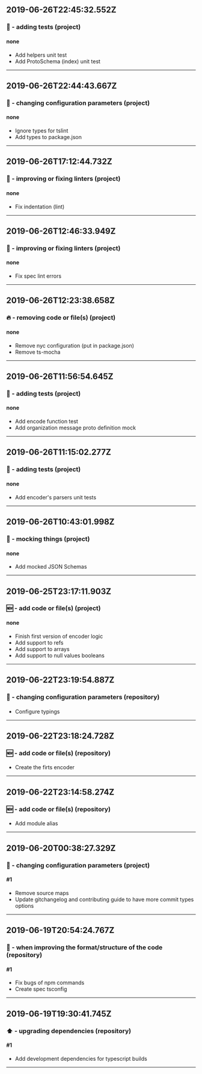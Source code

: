 ## 2019-06-26T22:45:32.552Z
### 🚥 - adding tests (project)

#### none

- Add helpers unit test
- Add ProtoSchema (index) unit test

-----------------------------

## 2019-06-26T22:44:43.667Z
### 🔧 - changing configuration parameters (project)

#### none

- Ignore types for tslint
- Add types to package.json

-----------------------------

## 2019-06-26T17:12:44.732Z
### 👕 - improving or fixing linters (project)

#### none

- Fix indentation (lint)

-----------------------------

## 2019-06-26T12:46:33.949Z
### 👕 - improving or fixing linters (project)

#### none

- Fix spec lint errors

-----------------------------

## 2019-06-26T12:23:38.658Z
### 🔥 - removing code or file(s) (project)

#### none

- Remove nyc configuration (put in package.json)
- Remove ts-mocha

-----------------------------

## 2019-06-26T11:56:54.645Z
### 🚥 - adding tests (project)

#### none

- Add encode function test
- Add organization message proto definition mock

-----------------------------

## 2019-06-26T11:15:02.277Z
### 🚥 - adding tests (project)

#### none

- Add encoder's parsers unit tests

-----------------------------

## 2019-06-26T10:43:01.998Z
### 🤡 - mocking things (project)

#### none

- Add mocked JSON Schemas

-----------------------------

## 2019-06-25T23:17:11.903Z
### 🆕 - add code or file(s) (project)

#### none

- Finish first version of encoder logic
- Add support to refs
- Add support to arrays
- Add support to null values booleans

-----------------------------

## 2019-06-22T23:19:54.887Z
### 🔧 - changing configuration parameters (repository)

#### 

- Configure typings

-----------------------------

## 2019-06-22T23:18:24.728Z
### 🆕 - add code or file(s) (repository)

#### 

- Create the firts encoder

-----------------------------

## 2019-06-22T23:14:58.274Z
### 🆕 - add code or file(s) (repository)

#### 

- Add module alias

-----------------------------

## 2019-06-20T00:38:27.329Z
### 🔧 - changing configuration parameters (project)

#### #1

- Remove source maps
- Update gitchangelog and contributing guide to have more commit types options

-----------------------------

## 2019-06-19T20:54:24.767Z
### 🎨 - when improving the format/structure of the code (repository)

#### #1

- Fix bugs of npm commands
- Create spec tsconfig

-----------------------------

## 2019-06-19T19:30:41.745Z
### ⬆️ - upgrading dependencies (repository)

#### #1

- Add development dependencies for typescript builds

-----------------------------


